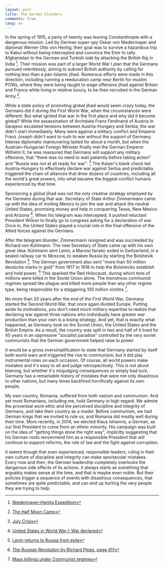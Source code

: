 ```yaml
---
layout: post
title: The German blunders
comments: True
lang: en
---
```


In the spring of 1915, a party of twenty was leaving Constantinople with a dangerous mission. Led by German super-spy Oskar von Niedermayer and diplomat Werner Otto von Hentig, their goal was to survive a hazardous trip to Kabul without being intercepted and convince the Emir to rally Afghanistan to the German and Turkish side by attacking the British Raj in India [^1]. Their mission was part of a larger World War I plan that the Germans pursued relentlessly, aiming to subvert British authority by calling for nothing less than a pan-Islamic jihad. Numerous efforts were made in this direction, including running a reeducation camp near Berlin for muslim POWs, where they were being taught to wage offensive jihad against Britain and France while living in relative luxury, to be then recruited in the German Army [^2].

 <!--more-->

While a state policy of promoting global jihad would seem crazy today, the Germans did it during the First World War, when the circumstances were different. But what ignited that war in the first place and why did it become global? While the assassination of Archduke Franz Ferdinand of Austria in Sarajevo escalated tensions between Austria-Hungary and Serbia, the war didn't start immediately. Many were against a military conflict and Emperor Franz Joseph didn't want to rush to war without the support of Germany. Intense diplomatic maneuvering lasted for about a month, but when the Austrian-Hungarian Foreign Minister finally met the German Emperor Wilhelm II, he was reassured that Germany will support any military offensive, that "there was no need to wait patiently before taking action" and "Russia was not at all ready for war". [^3] The Kaiser's blank check led Austria-Hungary to effectively declare war against Serbia and predictably triggered the chain of alliances that drew dozens of countries, including all the world's great powers, into what became the biggest conflict humans experienced by that time.

Sponsoring a global jihad was not the only creative strategy employed by the Germans during that war. Secretary of State Arthur Zimmermann came up with the idea of inviting Mexico to join the war and attack the neutral United States, promising money and help in conquering Texas, New Mexico and Arizona [^4]. When his telegram was intercepted, it pushed reluctant President Wilson to finally go to congress asking for a declaration of war. Once in, the United States played a crucial role in the final offensive of the Allied forces against the Germans.

After the telegram blunder, Zimmermann resigned and was succeeded by Richard von Kühlmann. The new Secretary of State came up with his own great idea: Kühlmann sent Lenin, a Marxist fanatic exiled in Switzerland, in a sealed railway car to Moscow, to weaken Russia by starting the Bolshevik Revolution [^5]. The German government also sent "more than 50 million deutsche marks in gold" from 1917 to 1918 to help the Bolsheviks establish and hold power. [^6] This sparked the Red Holocaust, during which tens of millions were killed in the Soviet Union alone. The monstrous communist regimes spread like plague and killed more people than any other regime type, being responsible for a staggering 100 million victims [^7].

No more than 20 years after the end of the First World War, Germany started the Second World War, that once again divided Europe. Putting aside its motivations, you don't need much military expertise to realize that declaring war against three nations who individually have greater war production than your own is a losing strategy. And yet, that is exactly what happened, as Germany took on the Soviet Union, the United States and the British Empire. As a result, the country was split in two and half of it lived for 45 years in an oppressive "socialist paradise" controlled by the very soviet communists that the German government helped raise to power.

It would be a gross oversimplification to state that Germany started by itself both world wars and triggered the rise to communism, but it did play instrumental roles on each occasion. Of course, all world powers make mistakes and it's easy to sit and judge retrospectively. This is not about blaming, but whether it's misjudging consequences or simply bad luck, Germany has a remarkable history of mistakes that were not only disastrous to other nations, but many times backfired horrifically against its own people.

My own country, Romania, suffered from both nazism and communism. And yet most Romanians, including me, hold Germany in high regard. We admire the proverbial work ethic and the perceived discipline and integrity of Germans, and take their country as a model. Before communism, we had German kings that we invited to rule us, and Romania did mostly well during their time. More recently, in 2014, we elected Klaus Iohannis, a German, as our first President to come from an ethnic minority. His campaign was built on the idea of "getting things done the right way", implicitly suggesting that his German roots recommend him as a responsible President that will continue to support reforms, the rule of law and the fight against corruption.

It seems though that even experienced, responsible leaders, ruling in their own culture of discipline and integrity can make spectacular mistakes. Every now and then, the German leadership completely overlooks the dangerous side effects of its actions. It always starts as something that arguably makes sense at the time, and that is maybe even noble. But their policies trigger a sequence of events with disastrous consequences, that sometimes are quite predictable, and can end up hurting the very people they are trying to help.

[^1]: [Niedermayer–Hentig Expedition](https://en.wikipedia.org/wiki/Niedermayer%E2%80%93Hentig_Expedition)
[^2]: [The Half Moon Camp](https://en.wikipedia.org/wiki/Halbmondlager)
[^3]: [July Crisis](https://en.wikipedia.org/wiki/July_Crisis#Austria-Hungary_receives_German_support_and_settles_on_coercive_diplomacy_with_Serbia)
[^4]: [United States in World War I: War declared](https://en.wikipedia.org/wiki/United_States_in_World_War_I#War_declared])
[^5]: [Lenin returns to Russia from exile](http://www.history.com/this-day-in-history/lenin-returns-to-russia-from-exile)
[^6]: [The Russian Revolution by Richard Pipes, page 411](https://books.google.nl/books?id=XtE54LuhFzEC&pg=PA411)
[^7]: [Mass killings under Communist regimes](https://en.wikipedia.org/wiki/Mass_killings_under_Communist_regimes)
